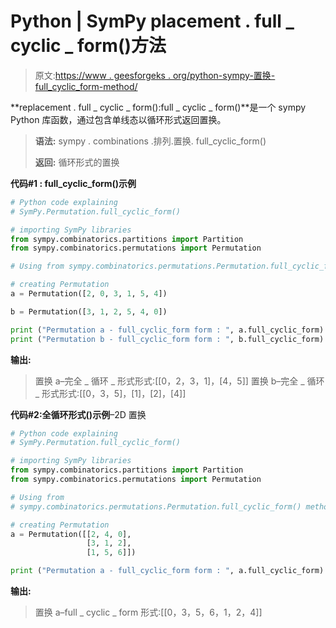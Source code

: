 # Python | SymPy placement . full _ cyclic _ form()方法

> 原文:[https://www . geesforgeks . org/python-sympy-置换-full_cyclic_form-method/](https://www.geeksforgeeks.org/python-sympy-permutation-full_cyclic_form-method/)

**replacement . full _ cyclic _ form():full _ cyclic _ form()**是一个 sympy Python 库函数，通过包含单线态以循环形式返回置换。

> **语法:**
> sympy . combinations .排列.置换. full_cyclic_form()
> 
> **返回:**
> 循环形式的置换

**代码#1 : full_cyclic_form()示例**

```py
# Python code explaining
# SymPy.Permutation.full_cyclic_form()

# importing SymPy libraries
from sympy.combinatorics.partitions import Partition
from sympy.combinatorics.permutations import Permutation

# Using from sympy.combinatorics.permutations.Permutation.full_cyclic_form() method 

# creating Permutation
a = Permutation([2, 0, 3, 1, 5, 4])

b = Permutation([3, 1, 2, 5, 4, 0])

print ("Permutation a - full_cyclic_form form : ", a.full_cyclic_form)
print ("Permutation b - full_cyclic_form form : ", b.full_cyclic_form)
```

**输出:**

> 置换 a–完全 _ 循环 _ 形式形式:[[0，2，3，1]，[4，5]]
> 置换 b–完全 _ 循环 _ 形式形式:[[0，3，5]，[1]，[2]，[4]]

**代码#2:全循环形式()示例**–2D 置换

```py
# Python code explaining
# SymPy.Permutation.full_cyclic_form()

# importing SymPy libraries
from sympy.combinatorics.partitions import Partition
from sympy.combinatorics.permutations import Permutation

# Using from 
# sympy.combinatorics.permutations.Permutation.full_cyclic_form() method 

# creating Permutation
a = Permutation([[2, 4, 0], 
                 [3, 1, 2],
                 [1, 5, 6]])

print ("Permutation a - full_cyclic_form form : ", a.full_cyclic_form)
```

**输出:**

> 置换 a–full _ cyclic _ form 形式:[[0，3，5，6，1，2，4]]
